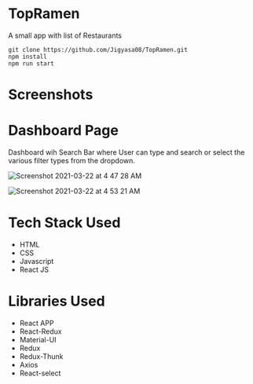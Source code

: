 # TopRamen
A small app with list of Restaurants

```
git clone https://github.com/Jigyasa08/TopRamen.git
npm install
npm run start
```

# Screenshots

# Dashboard Page
Dashboard wih Search Bar where User can type and search or select the various filter types from the dropdown.

![Screenshot 2021-03-22 at 4 47 28 AM](https://user-images.githubusercontent.com/68864566/111924289-bd110180-8ac9-11eb-8a47-76c2ae47f6bc.png)

![Screenshot 2021-03-22 at 4 53 21 AM](https://user-images.githubusercontent.com/68864566/111924434-92737880-8aca-11eb-8930-87fd2d4d95ef.png)



# Tech Stack Used
* HTML
* CSS
* Javascript
* React JS

# Libraries Used
* React APP
* React-Redux
* Material-UI
* Redux
* Redux-Thunk
* Axios
* React-select

